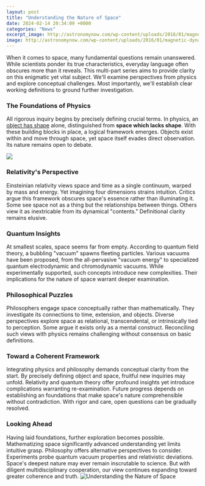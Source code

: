 ```yaml
---
layout: post
title: "Understanding the Nature of Space"
date: 2024-02-14 20:34:09 +0000
categories: "News"
excerpt_image: http://astronomynow.com/wp-content/uploads/2016/01/magnetic-dynamic-Sun_940x529.jpg
image: http://astronomynow.com/wp-content/uploads/2016/01/magnetic-dynamic-Sun_940x529.jpg
---
```


When it comes to space, many fundamental questions remain unanswered. While scientists ponder its true characteristics, everyday language often obscures more than it reveals. This multi-part series aims to provide clarity on this enigmatic yet vital subject. We'll examine perspectives from physics and explore conceptual challenges. Most importantly, we'll establish clear working definitions to ground further investigation. 
### The Foundations of Physics
All rigorous inquiry begins by precisely defining crucial terms. In physics, an [object has shape](https://store.fi.io.vn/collection/chihuahua-lover) alone, distinguished from **space which lacks shape**. With these building blocks in place, a logical framework emerges. Objects exist within and move through space, yet space itself evades direct observation. Its nature remains open to debate.

![](https://www.mvjs.org/wp-content/uploads/2010/03/478018043.jpg)
### Relativity's Perspective  
Einsteinian relativity views space and time as a single continuum, warped by mass and energy. Yet imagining four dimensions strains intuition. Critics argue this framework obscures space's essence rather than illuminating it. Some see space not as a thing but the relationships between things. Others view it as inextricable from its dynamical "contents." Definitional clarity remains elusive.
### Quantum Insights  
At smallest scales, space seems far from empty. According to quantum field theory, a bubbling "vacuum" spawns fleeting particles. Various vacuums have been proposed, from the all-pervasive "vacuum energy" to specialized quantum electrodynamic and chromodynamic vacuums. While experimentally supported, such concepts introduce new complexities. Their implications for the nature of space warrant deeper examination. 
### Philosophical Puzzles  
Philosophers engage space conceptually rather than mathematically. They investigate its connections to time, extension, and objects. Diverse perspectives explore space as relational, transcendental, or intrinsically tied to perception. Some argue it exists only as a mental construct. Reconciling such views with physics remains challenging without consensus on basic definitions.
### Toward a Coherent Framework  
Integrating physics and philosophy demands conceptual clarity from the start. By precisely defining object and space, fruitful new inquiries may unfold. Relativity and quantum theory offer profound insights yet introduce complications warranting re-examination. Future progress depends on establishing an foundations that make space's nature comprehensible without contradiction. With rigor and care, open questions can be gradually resolved.
### Looking Ahead
Having laid foundations, further exploration becomes possible. Mathematizing space significantly advanced understanding yet limits intuitive grasp. Philosophy offers alternative perspectives to consider. Experiments probe quantum vacuum properties and relativistic deviations. Space's deepest nature may ever remain inscrutable to science. But with diligent multidisciplinary cooperation, our view continues expanding toward greater coherence and truth.
![Understanding the Nature of Space](http://astronomynow.com/wp-content/uploads/2016/01/magnetic-dynamic-Sun_940x529.jpg)